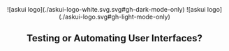 <div align="center" dir="auto">
![askui logo](./askui-logo-white.svg.svg#gh-dark-mode-only)
![askui logo](./askui-logo.svg#gh-light-mode-only)
</div>

<h2 style="text-align:center">Testing or Automating User Interfaces?</h2>
